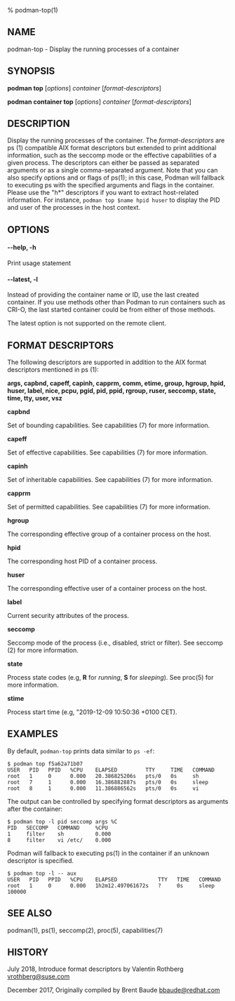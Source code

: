 % podman-top(1)

## NAME
podman\-top - Display the running processes of a container

## SYNOPSIS
**podman top** [*options*] *container* [*format-descriptors*]

**podman container top** [*options*] *container* [*format-descriptors*]

## DESCRIPTION
Display the running processes of the container. The *format-descriptors* are ps (1) compatible AIX format descriptors but extended to print additional information, such as the seccomp mode or the effective capabilities of a given process. The descriptors can either be passed as separated arguments or as a single comma-separated argument. Note that you can also specify options and or flags of ps(1); in this case, Podman will fallback to executing ps with the specified arguments and flags in the container.  Please use the "h*" descriptors if you want to extract host-related information.  For instance, `podman top $name hpid huser` to display the PID and user of the processes in the host context.

## OPTIONS

#### **--help**, **-h**

Print usage statement

#### **--latest**, **-l**

Instead of providing the container name or ID, use the last created container. If you use methods other than Podman
to run containers such as CRI-O, the last started container could be from either of those methods.

The latest option is not supported on the remote client.

## FORMAT DESCRIPTORS

The following descriptors are supported in addition to the AIX format descriptors mentioned in ps (1):

**args, capbnd, capeff, capinh, capprm, comm, etime, group, hgroup, hpid, huser, label, nice, pcpu, pgid, pid, ppid, rgroup, ruser, seccomp, state, time, tty, user, vsz**

**capbnd**

  Set of bounding capabilities. See capabilities (7) for more information.

**capeff**

  Set of effective capabilities. See capabilities (7) for more information.

**capinh**

  Set of inheritable capabilities. See capabilities (7) for more information.

**capprm**

  Set of permitted capabilities. See capabilities (7) for more information.

**hgroup**

  The corresponding effective group of a container process on the host.

**hpid**

  The corresponding host PID of a container process.

**huser**

  The corresponding effective user of a container process on the host.

**label**

  Current security attributes of the process.

**seccomp**

  Seccomp mode of the process (i.e., disabled, strict or filter). See seccomp (2) for more information.

**state**

  Process state codes (e.g, **R** for *running*, **S** for *sleeping*). See proc(5) for more information.

**stime**

  Process start time (e.g, "2019-12-09 10:50:36 +0100 CET).

## EXAMPLES

By default, `podman-top` prints data similar to `ps -ef`:

```
$ podman top f5a62a71b07
USER   PID   PPID   %CPU    ELAPSED         TTY     TIME   COMMAND
root   1     0      0.000   20.386825206s   pts/0   0s     sh
root   7     1      0.000   16.386882887s   pts/0   0s     sleep
root   8     1      0.000   11.386886562s   pts/0   0s     vi
```

The output can be controlled by specifying format descriptors as arguments after the container:

```
$ podman top -l pid seccomp args %C
PID   SECCOMP   COMMAND     %CPU
1     filter    sh          0.000
8     filter    vi /etc/    0.000
```

Podman will fallback to executing ps(1) in the container if an unknown descriptor is specified.

```
$ podman top -l -- aux
USER   PID   PPID   %CPU    ELAPSED             TTY   TIME   COMMAND
root   1     0      0.000   1h2m12.497061672s   ?     0s     sleep 100000
```

## SEE ALSO
podman(1), ps(1), seccomp(2), proc(5), capabilities(7)

## HISTORY
July 2018, Introduce format descriptors by Valentin Rothberg <vrothberg@suse.com>

December 2017, Originally compiled by Brent Baude <bbaude@redhat.com>
